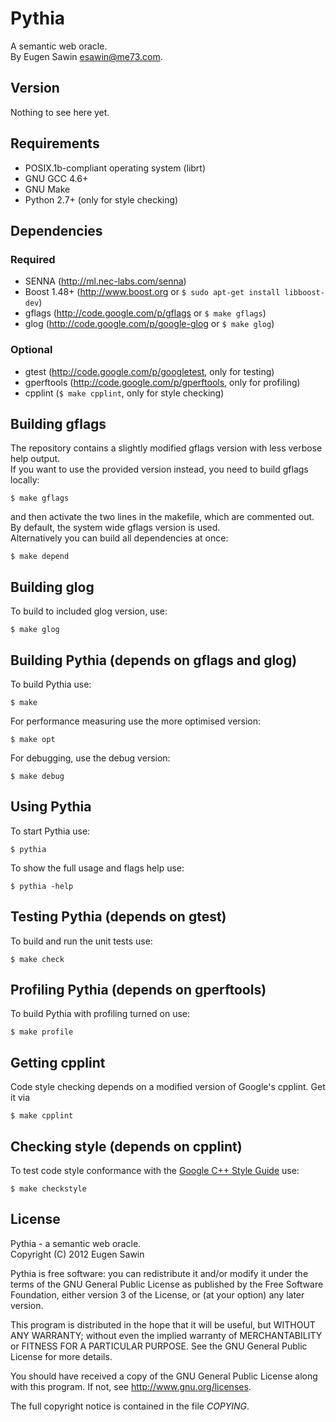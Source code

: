 # Pythia
A semantic web oracle.  
By Eugen Sawin <esawin@me73.com>.

## Version
Nothing to see here yet.

## Requirements
* POSIX.1b-compliant operating system (librt)
* GNU GCC 4.6+
* GNU Make
* Python 2.7+ (only for style checking)

## Dependencies
### Required
* SENNA (<http://ml.nec-labs.com/senna>)
* Boost 1.48+ (<http://www.boost.org> or `$ sudo apt-get install libboost-dev`)
* gflags (<http://code.google.com/p/gflags> or `$ make gflags`)
* glog (<http://code.google.com/p/google-glog> or `$ make glog`)

### Optional
* gtest (<http://code.google.com/p/googletest>, only for testing)
* gperftools (<http://code.google.com/p/gperftools>, only for profiling)
* cpplint (`$ make cpplint`, only for style checking)

## Building gflags
The repository contains a slightly modified gflags version with less verbose
help output.  
If you want to use the provided version instead, you need to build gflags
locally:

    $ make gflags

and then activate the two lines in the makefile, which are commented out.  
By default, the system wide gflags version is used.  
Alternatively you can build all dependencies at once:

    $ make depend

## Building glog
To build to included glog version, use:

    $ make glog

## Building Pythia (depends on gflags and glog)
To build Pythia use:

    $ make

For performance measuring use the more optimised version:

    $ make opt

For debugging, use the debug version:

    $ make debug

## Using Pythia
To start Pythia use:

    $ pythia

To show the full usage and flags help use:

    $ pythia -help

## Testing Pythia (depends on gtest)
To build and run the unit tests use:

    $ make check

## Profiling Pythia (depends on gperftools)
To build Pythia with profiling turned on use:

    $ make profile

## Getting cpplint
Code style checking depends on a modified version of Google's cpplint. Get it via
  
    $ make cpplint

## Checking style (depends on cpplint)
To test code style conformance with the [Google C++ Style Guide](http://google-styleguide.googlecode.com/svn/trunk/cppguide.xml) use:

    $ make checkstyle

## License
Pythia - a semantic web oracle.  
Copyright (C) 2012  Eugen Sawin

Pythia is free software: you can redistribute it and/or modify
it under the terms of the GNU General Public License as published by
the Free Software Foundation, either version 3 of the License, or
(at your option) any later version.

This program is distributed in the hope that it will be useful,
but WITHOUT ANY WARRANTY; without even the implied warranty of
MERCHANTABILITY or FITNESS FOR A PARTICULAR PURPOSE.  See the
GNU General Public License for more details.

You should have received a copy of the GNU General Public License
along with this program.  If not, see <http://www.gnu.org/licenses>.

The full copyright notice is contained in the file *COPYING*.
